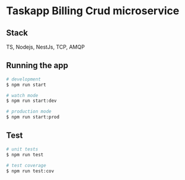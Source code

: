 # Taskapp Billing Crud microservice

## Stack

TS, Nodejs, NestJs, TCP, AMQP

## Running the app

```bash
# development
$ npm run start

# watch mode
$ npm run start:dev

# production mode
$ npm run start:prod
```

## Test

```bash
# unit tests
$ npm run test

# test coverage
$ npm run test:cov
```

